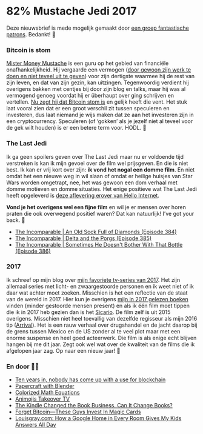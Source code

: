 # 82% Mustache Jedi 2017

Deze nieuwsbrief is mede mogelijk gemaakt door [een groep fantastische patrons](https://www.patreon.com/reinier). Bedankt! 🌈

### Bitcoin is stom

[Mister Money Mustache](https://en.wikipedia.org/wiki/Mr._Money_Mustache) is een guru op het gebied van financiële onafhankelijkheid. Hij vergaarde een vermogen ([door gewoon zijn werk te doen en niet teveel uit te geven](https://www.mrmoneymustache.com/2013/02/22/getting-rich-from-zero-to-hero-in-one-blog-post/)) voor zijn dertigste waarmee hij de rest van zijn leven, en dat van zijn gezin, kan uitzingen. Tegenwoordig verdient hij overigens bakken met centjes bij door zijn blog en talks, maar hij was al vermogend genoeg voordat hij er überhaupt over ging schrijven en vertellen. [Nu zegt hij dat Bitcoin stom is](http://www.mrmoneymustache.com/2018/01/02/why-bitcoin-is-stupid/) en gelijk heeft die vent. Het stuk laat vooral zien dat er een groot verschil zit tussen speculeren en investeren, dus laat niemand je wijs maken dat ze aan het investeren zijn in een cryptocurrency. Speculeren (of ‘gokken’ als je jezelf niet al teveel voor de gek wilt houden) is er een betere term voor. HODL. 💸

### The Last Jedi

Ik ga geen spoilers geven over The Last Jedi maar nu er voldoende tijd verstreken is kan ik mijn gevoel over de film wel prijsgeven. En die is niet best. Ik kan er vrij kort over zijn: **ik vond het nogal een domme film**. En niet omdat het een nieuwe weg in wil slaan of omdat er heilige huisjes van Star Wars worden omgetrapt, nee, het was gewoon een dom verhaal met domme motieven en domme situaties. Het enige positieve wat The Last Jedi heeft opgeleverd is [deze aflevering erover van Hello Internet](http://www.hellointernet.fm/podcast/2017/12/24/hi-star-wars-the-last-jedi-christmas-special).

**Vond je het overigens wel een fijne film** en wil je er mensen over horen praten die ook overwegend positief waren? Dat kan natuurlijk! I’ve got your back. 🖖

- [The Incomparable | An Old Sock Full of Diamonds (Episode 384)](https://www.theincomparable.com/theincomparable/384/)
- [The Incomparable | Delta and the Porgs (Episode 385)](https://www.theincomparable.com/theincomparable/385/)
- [The Incomparable | Sometimes He Doesn't Bother With That Bottle (Episode 386)](https://www.theincomparable.com/theincomparable/386/)

### 2017

Ik schreef op mijn blog over [mijn favoriete tv-series van 2017](https://sinds82.nl/2017/12/29/beste-tv-series-van-2017/). Het zijn allemaal series met licht- en zwaargestoorde personen en ik weet niet of ik daar wat achter moet zoeken. Misschien is het een reflectie van de staat van de wereld in 2017. Hier kun je overigens [mijn in 2017 gelezen boeken](https://www.goodreads.com/user/year_in_books/2017/22724505) vinden (minder gestoorde mensen present) en als ik één film moet tippen die ik in 2017 heb gezien dan is het [Sicario](http://www.imdb.com/title/tt3397884/). De film zelf is uit 2015 overigens. Misschien niet heel toevallig van dezelfde regisseur als mijn 2016 tip ([Arrival](http://www.imdb.com/title/tt2543164/)). Het is een rauw verhaal over drugshandel en de jacht daarop bij de grens tussen Mexico en de US zonder al te veel plot maar met een enorme suspense en heel goed acteerwerk. Die film is als enige echt blijven hangen bij me dit jaar. Zegt ook wel wat over de kwaliteit van de films die ik afgelopen jaar zag. Op naar een nieuw jaar! 🍾

### En door 👨‍💻

- [Ten years in, nobody has come up with a use for blockchain](https://medium.com/@kaistinchcombe/ten-years-in-nobody-has-come-up-with-a-use-case-for-blockchain-ee98c180100)
- [Papercraft with Blender](https://matiasmorant.wordpress.com/2017/12/23/papercraft-with-blender/)
- [Colorized Math Equations](https://betterexplained.com/articles/colorized-math-equations/)
- [Animojis Takeover TV](https://m.youtube.com/watch?v=lErglkJrO7c)
- [The Kindle Changed the Book Business. Can It Change Books?](https://www.wired.com/story/can-amazon-change-books/)
- [Forget Bitcoin—These Guys Invest In Magic Cards](https://kotaku.com/forget-bitcoin-these-guys-invest-in-magic-cards-1821624926)
- [Louisgray.com: How a Google Home in Every Room Gives My Kids Answers All Day](http://blog.louisgray.com/2018/01/how-google-home-in-every-room-gives-my.html)
